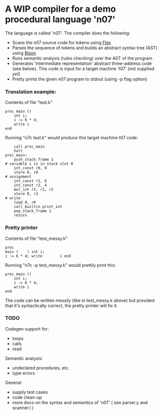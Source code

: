 # A WIP compiler for a demo procedural language 'n07'

The language is called 'n07'. The compiler does the following:
- Scans the n07 source code for tokens using [Flex](https://en.wikipedia.org/wiki/Flex_(lexical_analyser_generator))
- Parses the sequence of tokens and builds an abstract syntax tree (AST) using 
  [Bison](https://en.wikipedia.org/wiki/GNU_Bison)
- Runs semantic analysis (rules checking) over the AST of the program
- Generates 'intermediate representation' abstract three-address code (see 
  below). This code is input for a target machine 't07' (not supplied *yet*)
- Pretty prints the given n07 program to stdout (using -p flag option)


### Translation example:

Contents of file "test.k"
```
proc main ()
    int i;
    i := 6 * 4;
    write i
end
```

Running "n7c test.k" would produce this target machine t07 code:

```
    call proc_main
    halt
proc_main:
    push_stack_frame 1
# variable i is in stack slot 0
    int_const r0, 0
    store 0, r0
# assignment
    int_const r1, 6
    int_const r2, 4
    mul_int r3, r1, r2
    store 0, r3
# write
    load 0, r0
    call_builtin print_int
    pop_stack_frame 1
    return
```


### Pretty printer

Contents of file "test_messy.k"

```
proc 
main (    ) int i;
i := 6 * 4; write        i end
```

Running "n7c -p test_messy.k" would prettily print this:

```
proc main ()
    int i;
    i := 6 * 4;
    write i
end
```

The code can be written messily (like in test_messy.k above) but provided 
that it's syntactically correct, the pretty printer will fix it.


### TODO 
Codegen support for:
- loops
- calls
- read

Semantic analysis:
- undeclared procedures, etc.
- type errors

General:
- supply test cases
- code clean-up
- more doco on the syntax and semantics of 'n07' ( see parser.y and scanner.l )

<!-- ![Visualisation](Dataflow-visual.PNG) -->
